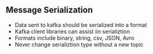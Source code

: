 ## Message Serialization
- Data sent to kafka should be serialized into a format
- Kafka client libraries can assist iin serializtion
- Formats include binary, string, csv, JSON, Avro
- Never change serializtion type without a new topic
